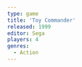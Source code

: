 ```yaml
---
type: game
title: 'Toy Commander'
released: 1999
editor: Sega
players: 4
genres:
  - Action
---
```

